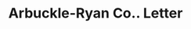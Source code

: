 ---
doi: 10.7916/D81C380K
date_other: '1890'
date_other_textual: 1890-1899
form: correspondence
genre:
- Letters (correspondence)
name:
- Arbuckle-Ryan Co.
object_in_context_url: https://biggert.cul.columbia.edu/items/view/ave_biggert_01325
subject_hierarchical_geographic:
- Toledo, Ohio, United States
subject_name:
- Arbuckle-Ryan Co.
title: Arbuckle-Ryan Co.. Letter
sort_title: Arbuckle-Ryan Co.. Letter
call_number: ave_biggert_01325
coordinates:
- 41.66555555555556,-83.57527777777777
pid: ave_biggert_01325
identifiers: ave_biggert_01325
permalink: /biggert/ave_biggert_01325/
layout: iiif-image-page
---